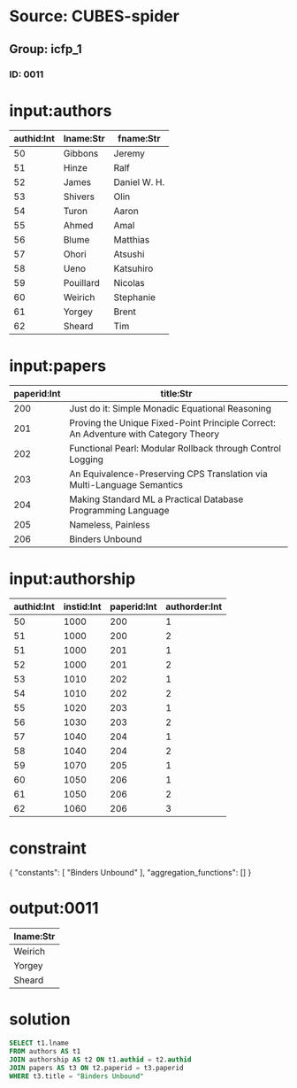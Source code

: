 # Source: CUBES-spider
## Group: icfp_1
### ID: 0011

# input:authors

| authid:Int | lname:Str | fname:Str |
|---|---|---|
| 50 | Gibbons | Jeremy |
| 51 | Hinze | Ralf |
| 52 | James | Daniel W. H. |
| 53 | Shivers | Olin |
| 54 | Turon | Aaron |
| 55 | Ahmed | Amal |
| 56 | Blume | Matthias |
| 57 | Ohori | Atsushi |
| 58 | Ueno | Katsuhiro |
| 59 | Pouillard | Nicolas |
| 60 | Weirich | Stephanie |
| 61 | Yorgey | Brent |
| 62 | Sheard | Tim |

# input:papers

| paperid:Int | title:Str |
|---|---|
| 200 | Just do it: Simple Monadic Equational Reasoning |
| 201 | Proving the Unique Fixed-Point Principle Correct: An Adventure with Category Theory |
| 202 | Functional Pearl: Modular Rollback through Control Logging |
| 203 | An Equivalence-Preserving CPS Translation via Multi-Language Semantics |
| 204 | Making Standard ML a Practical Database Programming Language |
| 205 | Nameless, Painless |
| 206 | Binders Unbound |

# input:authorship

| authid:Int | instid:Int | paperid:Int | authorder:Int |
|---|---|---|---|
| 50 | 1000 | 200 | 1 |
| 51 | 1000 | 200 | 2 |
| 51 | 1000 | 201 | 1 |
| 52 | 1000 | 201 | 2 |
| 53 | 1010 | 202 | 1 |
| 54 | 1010 | 202 | 2 |
| 55 | 1020 | 203 | 1 |
| 56 | 1030 | 203 | 2 |
| 57 | 1040 | 204 | 1 |
| 58 | 1040 | 204 | 2 |
| 59 | 1070 | 205 | 1 |
| 60 | 1050 | 206 | 1 |
| 61 | 1050 | 206 | 2 |
| 62 | 1060 | 206 | 3 |

# constraint

{
  "constants": [
    "Binders Unbound"
  ],
  "aggregation_functions": []
}

# output:0011

| lname:Str |
|---|
| Weirich |
| Yorgey |
| Sheard |

# solution

```sql
SELECT t1.lname
FROM authors AS t1
JOIN authorship AS t2 ON t1.authid = t2.authid
JOIN papers AS t3 ON t2.paperid = t3.paperid
WHERE t3.title = "Binders Unbound"
```

